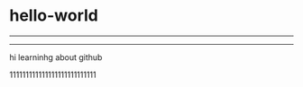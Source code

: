 # hello-world
------------------
-------------------

hi learninhg about github


111111111111111111111111111
